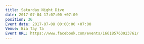 ```yaml
---
title: Saturday Night Dive
date: 2017-07-04 17:07:00 +07:00
position: 36
Event date: 2017-07-08 00:00:00 +07:00
Venue: Bia Tay Ta
Event URL: https://www.facebook.com/events/166185763923761/
---
```


